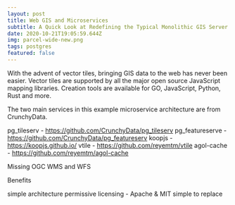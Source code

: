 ```yaml
---
layout: post
title: Web GIS and Microservices
subtitle: A Quick Look at Redefining the Typical Monolithic GIS Server
date: 2020-10-21T19:05:59.644Z
img: parcel-wide-new.png
tags: postgres
featured: false
---
```

With the advent of vector tiles, bringing GIS data to the web has never been easier. Vector tiles are supported by all the major open source JavaScript mapping libraries. Creation tools are available for GO, JavaScript, Python, Rust and more. 

The two main services in this example microservice architecture are from CrunchyData.

pg_tileserv - https://github.com/CrunchyData/pg_tileserv
pg_featureserve - https://github.com/CrunchyData/pg_featureserv
koopjs - https://koopjs.github.io/
vtile - https://github.com/reyemtm/vtile
agol-cache - https://github.com/reyemtm/agol-cache

Missing OGC WMS and WFS

Benefits

simple architecture 
permissive licensing - Apache & MIT
simple to replace
